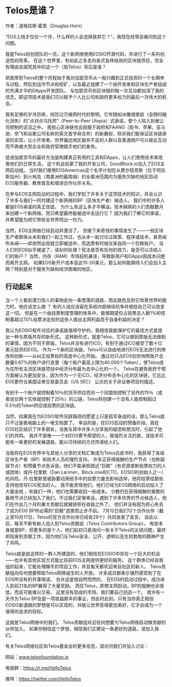 # Telos是谁？

作者：道格拉斯·霍恩（Douglas Horn）

“EOS上线才仅仅一个月，什么样的人会选择放弃它？”，我现在经常会被问到这个问题。

我是Telos初创团队的一员，这个新网络使用EOSIO开源代码，并进行了一系列创造性的改革。 在这个世界里，有如此之多走向各式各样结局的区块链项目，完全有理由去探究其中的这一个（指Telos）背后是谁？

把我带到Telos的整个历程始于我对加密货币从一般兴趣到正式投资的一个长期参与过程，然后到运作节点和挖矿，以及最近组建了一个由开发者和区块生产者组成的充满才华的DApps开发团队。 与加密货币和区块链的每一次互动都加深了我的信念，即这项技术是我们可以赋予个人比公司和政府更多权力的最后一次伟大的机会。

我有足够的岁月历练，经历过万维网时代的黎明，它伴随如冰雕城堡般（会随时融化消失）的“点对点乌托邦”（Peer-to-Peer Utopia）式承诺，使个人陷入到被公司控制的泥沼之中。 我担心区块链也会屈服于政府和FAANG（脸书、苹果、亚马逊、奈飞和谷歌公司名称的英文首字母合并）的新霸权，除非我们能保证区块链承诺的实现，让小开发者、世界偏远地区服务不足的人群以及普通用户可以彼此互动而不再被大型企业和政府官僚插手他们的身务。

促进加密货币的最好方法是构建真正有用的工具和DApps，让人们使用技术来改善他们的日常生活。 这个机会启蒙了我的开发公司，GoodBlock.io加入了EOS主网启动组。 当时我们使用EOSAmericas这个名字计划在从费尔班克斯（位于阿拉斯加州）到火地岛（南美洲的最南端）的全美洲范围内为服务欠缺的地区启动EOS服务器、教育普及和增进合作伙伴关系。

在参与EOS主网启动的过程中，我们学到了许多关于这项技术的知识，并且认识了许多与我们一同共建这个新网络的BP（区块生产者）候选人。 我们中的许多人都是EOS承诺的真正信徒。 为什么有这么多才华横溢，技术娴熟的人们贡献数月来创建一个新网络，而只希望最终能被选中去运行它？ 因为我们了解它的承诺，并希望能为把它带给全世界而出一份力。

当然，EOS主网络已经启动并激活了。 但接下来奇怪的事情发生了——一些区块生产者群体从未和我们一起工作过，也从未一起讨论过政策、程序或技术，甚至闻所未闻——却突然出现就立即被选中，而选票有时候仅来自同一个巨鲸账户。 当人们的EOS似乎被盗了，该如何处理？宪法是否有任何的效力，是否可以冻结人们的账户？ 当然，内存（RAM）市场投机暴涨，导致新用户和DApps因成本问题而离开主网。 如果EOS新开户成本高达10-20美元，那么如何能期待人们会加入主网？特别是对于服务欠缺和经济困难的地区。

## 行动起来

当一个人看到潜力惊人的事物走向一条堕落的道路，而此路危及到它改善世界的能力时，他应该怎么做 ？ 有的人说应该留在系统内部继续抗争并相信自己可以改变这一切。 但是在一个由投票制度管理的体系中，能够期望仅占投票总人数1%却控制着超过70%投票决定权的这些人做出主网利益高于自身利益的决定？

我认为EOSIO软件对应的承诺是值得守护的，我相信我能保护它的最佳方式是提出一种与原版共存的新形式。 这种新形式，就是Telos，它可以做到原版无法做到的事情，因为不同于原版，Telos并没有进行ICO，有别于通过ICO接受了数十亿美元投资的EOS。 作为一个新的区块链，Telos可以自由地进行EOS无法进行的修改和创新——从纠正投票权的高度中心化开始。 通过对只占EOS创世快照账户总数量0.67%的账户进行变更（每个账户最高上限为40,000个Token），使Telos成为在所有主流区块链项目中经济分布最为去中心化的一个。 Telos在避免政府干预方面被认为更加安全，因为作为一个无ICO，经济分布去中心化的区块链，它远比EOS更符合美国证券交易委员会（US SEC） 公示的关于非证券项目的描述。

有别于一个账户就控制着10％的货币供应而另一个同盟则控制了另外的15％（或者说仅两个实体就控制了25％）的公链，Telos将创建一个没有人能控制超过0.5％的Token供应或投票的区块链。

当然，如果我在为EOSIO软件另辟蹊径的愿望上只是孤军奋战的话，那么Telos就只不过是我电脑上的一堆文档罢了。 幸运的是，在EOS启动的预备阶段，我在EOS社区结识了许多朋友，当我与其中许多人分享我的疑虑和想法时，引起了他们的共鸣。 我并不是唯一一个对EOS寄予厚望的人，我强烈关注的是，该技术可能有一条更好的发展道路，能以可持续的方式传递给人们。

当我将在EOS世界中与其他人分享的文档汇聚成为Telos白皮书时，我获得了各级区块生产者（BP）和技术人员的强烈支持。 许多正获得报酬的生产节点（也称超级节点）和预备节点告诉我，他们不能承担疏远“巨鲸”（有资源垄断投票权力的人或团体）或丹·拉里默（Dan Larimer，Block.one的CTO，EOSIO的创始人之一）的风险。丹·拉里默曾威胁要动用他手中的投票力量去影响选举，他将投票给那些支持他改写EOS宪法的人。 我不能责怪他们，他们已经为EOS网络的启动投入了大量金钱 ，和我们一样，他们也需要收回一些成本。 少数仍在获得报酬的勇敢的备用节点已经加入了我们，不过我们足够幸运，遇到了许多优秀的节点候选人，他们在作出几个月的重大贡献后就被排除在收益之外了。 他们并没有因为担心失去了成为EOS BP所必需的“巨鲸”选票而止步不前。 7月12日我们12个合作伙伴（截止至10月17日，Telos的官方合作伙伴已经有29个）共同发表了宣言。 自此以后，每天不断有新人加入到Telos贡献组（Telos Contributors Group）。 有些本身就是BP，但更多的是个人，他们起初只是询问一些关于Telos的尖锐问题，最终却投身到贡献工作，因为他们与Telos安全、公开、透明以及生机勃勃的精神产生了共鸣。

Telos就是由这样的一群人所建造的，他们相信在EOSIO中存在一个巨大的机会——也许有其他实现方式能比目前EOS主网提供更好的服务。 这个群体已经自我组织起来，它能处理棘手的项目工作，并且每天都欢迎来自社区的新人。 Telos贡献组向任何想要帮助Telos网络诞生的人开放。 许多成员都表示强烈感受到了在EOS所没有的共事情谊， 也许这是很自然而然的。 在EOS的启动过程中，成功进入到前21名的BP赢得了大量奖励。 而在Telos，即使主网启动，BP的报酬也会很低，而且可能难以交易。 这里没有现成的市场，我们要自己创造一个。 或许有一天作为Telos BP会是一项收益颇丰的事业，但此时此刻，只有当你真正相信EOSIO新道路的梦想是可以实现的，并能让世界变得更加美好，它才会成为一个值得你追求的目标。

这就是Telos网络中的我们。 Telos贡献组欢迎任何想要为Telos网络启动做贡献的伙伴加入。 如果你相信这个梦想，相信我们正建设一条更好的道路，请加入我们。

有关Telos网络社区和Telos基金会的更多信息，请访问我们并加入讨论：

网站：www.telosfoundation.io 

电报群：https://t.me/HelloTelos

推特：https://twitter.com/HelloTelos